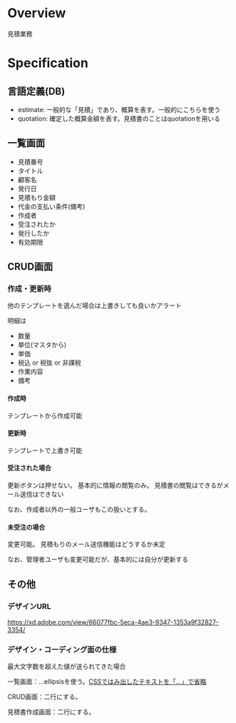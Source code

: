 # Overview

見積業務

# Specification

## 言語定義(DB)

- estimate: 一般的な「見積」であり、概算を表す。一般的にこちらを使う
- quotation: 確定した概算金額を表す。見積書のことはquotationを用いる

## 一覧画面

- 見積番号
- タイトル
- 顧客名
- 発行日
- 見積もり金額
- 代金の支払い条件(備考)
- 作成者
- 受注されたか
- 発行したか
- 有効期限

## CRUD画面

### 作成・更新時

他のテンプレートを選んだ場合は上書きしても良いかアラート

明細は

- 数量
- 単位(マスタから)
- 単価
- 税込 or 税抜 or 非課税
- 作業内容
- 備考

#### 作成時

テンプレートから作成可能

#### 更新時

テンプレートで上書き可能

#### 受注された場合

更新ボタンは押せない。 基本的に情報の閲覧のみ。 見積書の閲覧はできるがメール送信はできない

なお、作成者以外の一般ユーザもこの扱いとする。

#### 未受注の場合

変更可能。 見積もりのメール送信機能はどうするか未定

なお、管理者ユーザも変更可能だが、基本的には自分が更新する

## その他

### デザインURL

https://xd.adobe.com/view/66077fbc-5eca-4ae3-9347-1353a9f32827-3354/

### デザイン・コーディング面の仕様

最大文字数を超えた値が送られてきた場合

一覧画面：…ellipsisを使う。[CSSではみ出したテキストを「...」で省略](https://qiita.com/tksnino/items/4cf63bd1fc86a69daba0)

CRUD画面：二行にする。

見積書作成画面：二行にする。